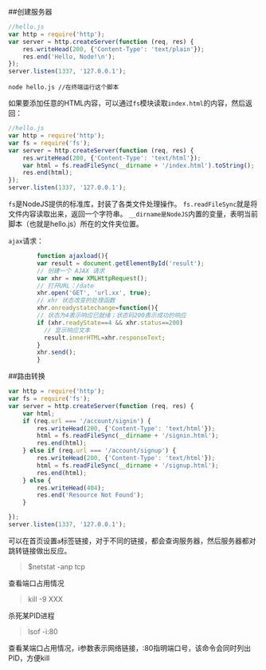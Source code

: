 ##创建服务器

```js
//hello.js
var http = require('http');
var server = http.createServer(function (req, res) {
    res.writeHead(200, {'Content-Type': 'text/plain'});
    res.end('Hello, Node!\n');
});
server.listen(1337, '127.0.0.1');
```

    node hello.js //在终端运行这个脚本

如果要添加任意的HTML内容，可以通过`fs`模块读取`index.html`的内容，然后返回：

```js
//hello.js
var http = require('http');
var fs = require('fs');
var server = http.createServer(function (req, res) {
    res.writeHead(200, {'Content-Type': 'text/html'});
    var html = fs.readFileSync(__dirname + '/index.html').toString();
    res.end(html);
});
server.listen(1337, '127.0.0.1');
```

`fs`是NodeJS提供的标准库，封装了各类文件处理操作。
`fs.readFileSync`就是将文件内容读取出来，返回一个字符串。
`__dirname是NodeJS`内置的变量，表明当前脚本（也就是hello.js）所在的文件夹位置。

`ajax`请求：


```js
        function ajaxload(){
        var result = document.getElementById('result');
        // 创建一个 AJAX 请求
        var xhr = new XMLHttpRequest();
        // 打开URL：/date
        xhr.open('GET', 'url.xx', true);
        // xhr 状态改变的处理函数
        xhr.onreadystatechange=function(){
        // 状态为4表示响应已就绪；状态码200表示成功的响应
        if (xhr.readyState==4 && xhr.status==200)
          // 显示响应文本
          result.innerHTML=xhr.responseText;
        }
        xhr.send();
        }
```

##路由转换

```js
var http = require('http');
var fs = require('fs');
var server = http.createServer(function (req, res) {
    var html;
    if (req.url === '/account/signin') {
        res.writeHead(200, {'Content-Type': 'text/html'});
        html = fs.readFileSync(__dirname + '/signin.html');
        res.end(html);
    } else if (req.url === '/account/signup') {
        res.writeHead(200, {'Content-Type': 'text/html'});
        html = fs.readFileSync(__dirname + '/signup.html');
        res.end(html);
    } else {
        res.writeHead(404);
        res.end('Resource Not Found');
    }

});
server.listen(1337, '127.0.0.1');
```

可以在首页设置`a`标签链接，对于不同的链接，都会查询服务器，然后服务器都对跳转链接做出反应。


>$netstat -anp tcp

查看端口占用情况

>kill -9 XXX

杀死某PID进程

>lsof -i:80

查看某端口占用情况，i参数表示网络链接，:80指明端口号，该命令会同时列出PID，方便kill
